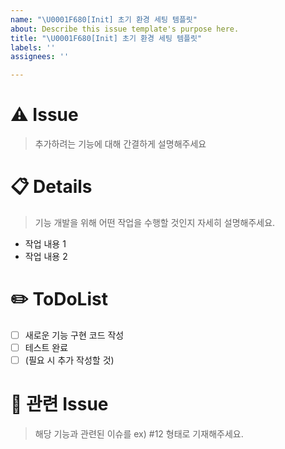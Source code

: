 ```yaml
---
name: "\U0001F680[Init] 초기 환경 세팅 템플릿"
about: Describe this issue template's purpose here.
title: "\U0001F680[Init] 초기 환경 세팅 템플릿"
labels: ''
assignees: ''

---
```


# ⚠️ Issue
> 추가하려는 기능에 대해 간결하게 설명해주세요

# 📋 Details
> 기능 개발을 위해 어떤 작업을 수행할 것인지 자세히 설명해주세요.
- 작업 내용 1
- 작업 내용 2

# ✏️ ToDoList
- [ ] 새로운 기능 구현 코드 작성
- [ ] 테스트 완료
- [ ] (필요 시 추가 작성할 것)

# 🦉 관련 Issue
> 해당 기능과 관련된 이슈를 ex) #12 형태로 기재해주세요.
